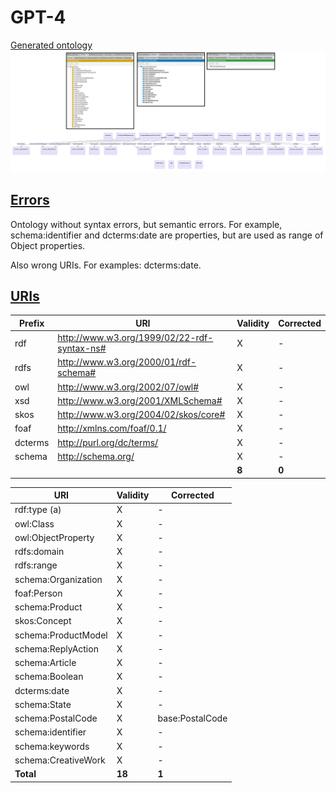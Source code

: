 # GPT-4

[Generated ontology](./ontology.owl)
<br>
![](./ontology.png)


## [Errors](./ontology_notes.txt)

Ontology without syntax errors, but semantic errors. For example, schema:identifier and dcterms:date are properties, but are used as range of Object properties.

Also wrong URIs. For examples: dcterms:date.


## [URIs](./ontology_URIs.xlsx)

| Prefix  | URI                                         | Validity | Corrected |
|---------|---------------------------------------------|----------|-----------|
| rdf     | http://www.w3.org/1999/02/22-rdf-syntax-ns# | X        | -         |
| rdfs    | http://www.w3.org/2000/01/rdf-schema#       | X        | -         |
| owl     | http://www.w3.org/2002/07/owl#              | X        | -         |
| xsd     |	http://www.w3.org/2001/XMLSchema#           | X        | -         |
| skos	  | http://www.w3.org/2004/02/skos/core#        | X        | -         |
| foaf    |	http://xmlns.com/foaf/0.1/                  | X        | -         |
| dcterms |	http://purl.org/dc/terms/                   | X        | -         |
| schema  |	http://schema.org/                          | X        | -         |
|         |                                             | **8**    | **0**     |


| URI                      | Validity | Corrected       |
|--------------------------|----------|-----------------|
| rdf:type (a)             | X        | -               |
| owl:Class                | X        | -               |
| owl:ObjectProperty       | X        | -               |
| rdfs:domain              | X        | -               |
| rdfs:range               | X        | -               |
| schema:Organization      | X        | -               |
| foaf:Person              | X        | -               |
| schema:Product           | X        | -               |
| skos:Concept             | X        | -               |
| schema:ProductModel      | X        | -               |
| schema:ReplyAction       | X        | -               |
| schema:Article           | X        | -               |
| schema:Boolean           | X        | -               |
| dcterms:date             | X        | -               |
| schema:State             | X        | -               |
| schema:PostalCode        | X        | base:PostalCode |
| schema:identifier        | X        | -               |
| schema:keywords          | X        | -               |
| schema:CreativeWork      | X        | -               |
| **Total**                | **18**   | **1**           |
